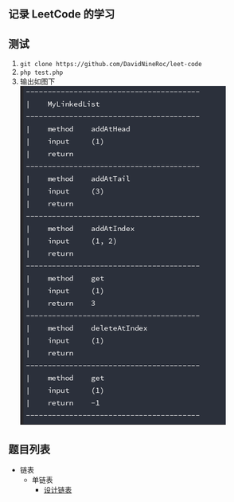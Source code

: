 ## 记录 LeetCode 的学习

## 测试
1. `git clone https://github.com/DavidNineRoc/leet-code`
2. `php test.php`
3. 输出如图下
![](media/linked-list.png)

## 题目列表
* 链表
    * 单链表
        * [设计链表](LinkedList/SinglyLinkedList/DesignLinkedList.php)
